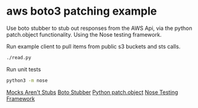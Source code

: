 # aws boto3 patching example
Use boto stubber to stub out responses from the AWS Api, via the python patch.object functionality. Using the Nose
testing framework.


Run example client to pull items from public s3 buckets and sts calls.
```bash
./read.py
```

Run unit tests
```bash
python3 -m nose
```

[Mocks Aren't Stubs](https://www.martinfowler.com/articles/mocksArentStubs.html)
[Boto Stubber](https://botocore.amazonaws.com/v1/documentation/api/latest/reference/stubber.html)
[Python patch.object](https://docs.python.org/3/library/unittest.mock.html#patch-object)
[Nose Testing Framework](http://pythontesting.net/framework/nose/nose-introduction/)

